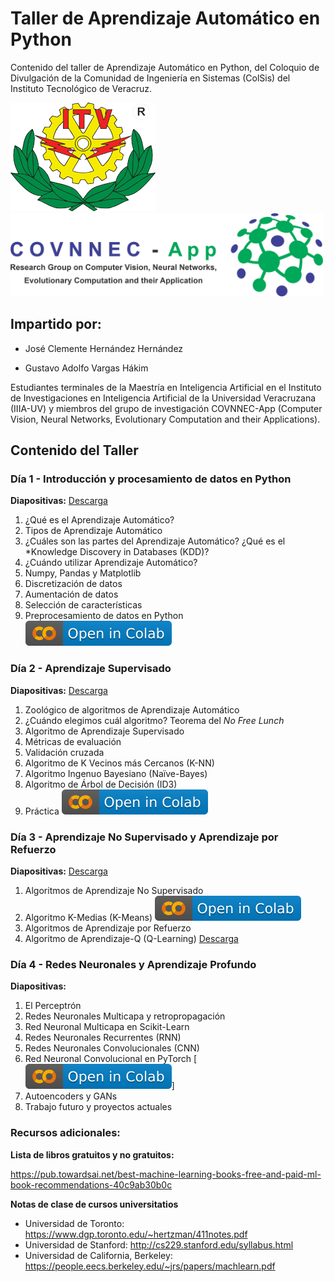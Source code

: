 # **Taller de Aprendizaje Automático en Python**
Contenido del taller de Aprendizaje Automático en Python, del Coloquio de Divulgación de la Comunidad de Ingeniería en Sistemas (ColSis) del Instituto Tecnológico de Veracruz. 

![Instituto Tecnológico de Veracruz](logoITV.png)           <img src="LogoCOVNNECApp.png" width ="500" height="132.97">

## **Impartido por:**

* José Clemente Hernández Hernández  

* Gustavo Adolfo Vargas Hákim

Estudiantes terminales de la Maestría en Inteligencia Artificial en el Instituto de Investigaciones en Inteligencia Artificial de la Universidad Veracruzana (IIIA-UV) y miembros del grupo de investigación COVNNEC-App (Computer Vision, Neural Networks, Evolutionary Computation and their Applications). 

## **Contenido del Taller**

### Día 1 - Introducción y procesamiento de datos en Python

**Diapositivas:** [Descarga](https://github.com/GustavoVargasHakim/Machine-Learning-en-Python/blob/7222d08aaacbb39fa5c98fa8e905cb864a685b00/Presentaci%C3%B3n%20D%C3%ADa%201%20-%20Aprendizaje%20Autom%C3%A1tico.pdf)

1. ¿Qué es el Aprendizaje Automático?
2. Tipos de Aprendizaje Automático
3. ¿Cuáles son las partes del Aprendizaje Automático? ¿Qué es el *Knowledge Discovery in Databases (KDD)?
4. ¿Cuándo utilizar Aprendizaje Automático?
5. Numpy, Pandas y Matplotlib 
6. Discretización de datos
7. Aumentación de datos
8. Selección de características
9. Preprocesamiento de datos en Python [<img src = "badgecolab.svg">](https://githubtocolab.com/GustavoVargasHakim/Machine-Learning-en-Python/blob/main/Preprocesamiento_de_datos_en_Python_D%C3%ADa_1.ipynb)

### Día 2 - Aprendizaje Supervisado

**Diapositivas:** [Descarga](https://github.com/GustavoVargasHakim/Machine-Learning-en-Python/blob/main/Presentaci%C3%B3n%20D%C3%ADa%202%20-%20Aprendizaje%20Autom%C3%A1tico.pdf)

1. Zoológico de algoritmos de Aprendizaje Automático
2. ¿Cuándo elegimos cuál algoritmo? Teorema del *No Free Lunch*
3. Algoritmo de Aprendizaje Supervisado
4. Métricas de evaluación
5. Validación cruzada
6. Algoritmo de K Vecinos más Cercanos (K-NN)
7. Algoritmo Ingenuo Bayesiano (Naïve-Bayes)
8. Algoritmo de Árbol de Decisión (ID3)
9. Práctica [<img src = "badgecolab.svg">](https://githubtocolab.com/GustavoVargasHakim/Machine-Learning-en-Python/blob/main/Aprendizaje_Supervisado_Día_2.ipynb)

### Día 3 - Aprendizaje No Supervisado y Aprendizaje por Refuerzo

**Diapositivas:** [Descarga](https://github.com/GustavoVargasHakim/Machine-Learning-en-Python/blob/main/Presentaci%C3%B3n%20D%C3%ADa%203%20-%20Aprendizaje%20Autom%C3%A1tico.pdf)

1. Algoritmos de Aprendizaje No Supervisado
2. Algoritmo K-Medias (K-Means) [<img src = "badgecolab.svg">](https://githubtocolab.com/GustavoVargasHakim/Machine-Learning-en-Python/blob/main/Aprendizaje_No_Supervisado_Día_3.ipynb)
3. Algoritmos de Aprendizaje por Refuerzo
4. Algoritmo de Aprendizaje-Q (Q-Learning) [Descarga](QLearning.py)

### Día 4 - Redes Neuronales y Aprendizaje Profundo

**Diapositivas:**

1. El Perceptrón
2. Redes Neuronales Multicapa y retropropagación
3. Red Neuronal Multicapa en Scikit-Learn
4. Redes Neuronales Recurrentes (RNN)
5. Redes Neuronales Convolucionales (CNN)
6. Red Neuronal Convolucional en PyTorch [<img src = "badgecolab.svg">]
7. Autoencoders y GANs
8. Trabajo futuro y proyectos actuales


### Recursos adicionales:

**Lista de libros gratuitos y no gratuitos:**

https://pub.towardsai.net/best-machine-learning-books-free-and-paid-ml-book-recommendations-40c9ab30b0c


**Notas de clase de cursos universitatios**

* Universidad de Toronto: https://www.dgp.toronto.edu/~hertzman/411notes.pdf
* Universidad de Stanford: http://cs229.stanford.edu/syllabus.html
* Universidad de California, Berkeley: https://people.eecs.berkeley.edu/~jrs/papers/machlearn.pdf
